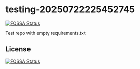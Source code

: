# testing-20250722225452745
[![FOSSA Status](https://app.fossa.com/api/projects/git%2Bgithub.com%2Fkirogum%2Ftesting-20250722225452745.svg?type=shield)](https://app.fossa.com/projects/git%2Bgithub.com%2Fkirogum%2Ftesting-20250722225452745?ref=badge_shield)

Test repo with empty requirements.txt


## License
[![FOSSA Status](https://app.fossa.com/api/projects/git%2Bgithub.com%2Fkirogum%2Ftesting-20250722225452745.svg?type=large)](https://app.fossa.com/projects/git%2Bgithub.com%2Fkirogum%2Ftesting-20250722225452745?ref=badge_large)